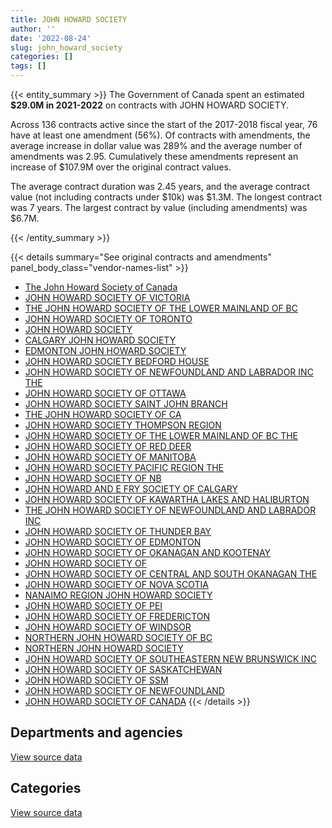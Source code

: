 ```yaml
---
title: JOHN HOWARD SOCIETY
author: ''
date: '2022-08-24'
slug: john_howard_society
categories: []
tags: []
---
```


<script src="/rmarkdown-libs/htmlwidgets/htmlwidgets.js"></script>
<link href="/rmarkdown-libs/datatables-css/datatables-crosstalk.css" rel="stylesheet" />
<script src="/rmarkdown-libs/datatables-binding/datatables.js"></script>
<script src="/rmarkdown-libs/jquery/jquery-3.6.0.min.js"></script>
<link href="/rmarkdown-libs/dt-core-bootstrap/css/dataTables.bootstrap.min.css" rel="stylesheet" />
<link href="/rmarkdown-libs/dt-core-bootstrap/css/dataTables.bootstrap.extra.css" rel="stylesheet" />
<script src="/rmarkdown-libs/dt-core-bootstrap/js/jquery.dataTables.min.js"></script>
<script src="/rmarkdown-libs/dt-core-bootstrap/js/dataTables.bootstrap.min.js"></script>
<link href="/rmarkdown-libs/crosstalk/css/crosstalk.min.css" rel="stylesheet" />
<script src="/rmarkdown-libs/crosstalk/js/crosstalk.min.js"></script>
<script src="/rmarkdown-libs/htmlwidgets/htmlwidgets.js"></script>
<link href="/rmarkdown-libs/datatables-css/datatables-crosstalk.css" rel="stylesheet" />
<script src="/rmarkdown-libs/datatables-binding/datatables.js"></script>
<script src="/rmarkdown-libs/jquery/jquery-3.6.0.min.js"></script>
<link href="/rmarkdown-libs/dt-core-bootstrap/css/dataTables.bootstrap.min.css" rel="stylesheet" />
<link href="/rmarkdown-libs/dt-core-bootstrap/css/dataTables.bootstrap.extra.css" rel="stylesheet" />
<script src="/rmarkdown-libs/dt-core-bootstrap/js/jquery.dataTables.min.js"></script>
<script src="/rmarkdown-libs/dt-core-bootstrap/js/dataTables.bootstrap.min.js"></script>
<link href="/rmarkdown-libs/crosstalk/css/crosstalk.min.css" rel="stylesheet" />
<script src="/rmarkdown-libs/crosstalk/js/crosstalk.min.js"></script>

{{< entity_summary >}}
The Government of Canada spent an estimated **\$29.0M in 2021-2022** on contracts with JOHN HOWARD SOCIETY.

Across 136 contracts active since the start of the 2017-2018 fiscal year, 76 have at least one amendment (56%). Of contracts with amendments, the average increase in dollar value was 289% and the average number of amendments was 2.95. Cumulatively these amendments represent an increase of \$107.9M over the original contract values.

The average contract duration was 2.45 years, and the average contract value (not including contracts under \$10k) was \$1.3M. The longest contract was 7 years. The largest contract by value (including amendments) was \$6.7M.

{{< /entity_summary >}}

{{< details summary="See original contracts and amendments" panel_body_class="vendor-names-list" >}}
- [The John Howard Society of Canada](https://search.open.canada.ca/en/ct/?sort=contract_value_f%20desc&page=1&search_text=%22The%20John%20Howard%20Society%20of%20Canada%22)
- [JOHN HOWARD SOCIETY OF VICTORIA](https://search.open.canada.ca/en/ct/?sort=contract_value_f%20desc&page=1&search_text=%22JOHN%20HOWARD%20SOCIETY%20OF%20VICTORIA%22)
- [THE JOHN HOWARD SOCIETY OF THE LOWER MAINLAND OF BC](https://search.open.canada.ca/en/ct/?sort=contract_value_f%20desc&page=1&search_text=%22THE%20JOHN%20HOWARD%20SOCIETY%20OF%20THE%20LOWER%20MAINLAND%20OF%20BC%22)
- [JOHN HOWARD SOCIETY OF TORONTO](https://search.open.canada.ca/en/ct/?sort=contract_value_f%20desc&page=1&search_text=%22JOHN%20HOWARD%20SOCIETY%20OF%20TORONTO%22)
- [JOHN HOWARD SOCIETY](https://search.open.canada.ca/en/ct/?sort=contract_value_f%20desc&page=1&search_text=%22JOHN%20HOWARD%20SOCIETY%22)
- [CALGARY JOHN HOWARD SOCIETY](https://search.open.canada.ca/en/ct/?sort=contract_value_f%20desc&page=1&search_text=%22CALGARY%20JOHN%20HOWARD%20SOCIETY%22)
- [EDMONTON JOHN HOWARD SOCIETY](https://search.open.canada.ca/en/ct/?sort=contract_value_f%20desc&page=1&search_text=%22EDMONTON%20JOHN%20HOWARD%20SOCIETY%22)
- [JOHN HOWARD SOCIETY BEDFORD HOUSE](https://search.open.canada.ca/en/ct/?sort=contract_value_f%20desc&page=1&search_text=%22JOHN%20HOWARD%20SOCIETY%20BEDFORD%20HOUSE%22)
- [JOHN HOWARD SOCIETY OF NEWFOUNDLAND AND LABRADOR INC THE](https://search.open.canada.ca/en/ct/?sort=contract_value_f%20desc&page=1&search_text=%22JOHN%20HOWARD%20SOCIETY%20OF%20NEWFOUNDLAND%20AND%20LABRADOR%20INC%20THE%22)
- [JOHN HOWARD SOCIETY OF OTTAWA](https://search.open.canada.ca/en/ct/?sort=contract_value_f%20desc&page=1&search_text=%22JOHN%20HOWARD%20SOCIETY%20OF%20OTTAWA%22)
- [JOHN HOWARD SOCIETY SAINT JOHN BRANCH](https://search.open.canada.ca/en/ct/?sort=contract_value_f%20desc&page=1&search_text=%22JOHN%20HOWARD%20SOCIETY%20SAINT%20JOHN%20BRANCH%22)
- [THE JOHN HOWARD SOCIETY OF CA](https://search.open.canada.ca/en/ct/?sort=contract_value_f%20desc&page=1&search_text=%22THE%20JOHN%20HOWARD%20SOCIETY%20OF%20CA%22)
- [JOHN HOWARD SOCIETY THOMPSON REGION](https://search.open.canada.ca/en/ct/?sort=contract_value_f%20desc&page=1&search_text=%22JOHN%20HOWARD%20SOCIETY%20THOMPSON%20REGION%22)
- [JOHN HOWARD SOCIETY OF THE LOWER MAINLAND OF BC THE](https://search.open.canada.ca/en/ct/?sort=contract_value_f%20desc&page=1&search_text=%22JOHN%20HOWARD%20SOCIETY%20OF%20THE%20LOWER%20MAINLAND%20OF%20BC%20THE%22)
- [JOHN HOWARD SOCIETY OF RED DEER](https://search.open.canada.ca/en/ct/?sort=contract_value_f%20desc&page=1&search_text=%22JOHN%20HOWARD%20SOCIETY%20OF%20RED%20DEER%22)
- [JOHN HOWARD SOCIETY OF MANITOBA](https://search.open.canada.ca/en/ct/?sort=contract_value_f%20desc&page=1&search_text=%22JOHN%20HOWARD%20SOCIETY%20OF%20MANITOBA%22)
- [JOHN HOWARD SOCIETY PACIFIC REGION THE](https://search.open.canada.ca/en/ct/?sort=contract_value_f%20desc&page=1&search_text=%22JOHN%20HOWARD%20SOCIETY%20PACIFIC%20REGION%20THE%22)
- [JOHN HOWARD SOCIETY OF NB](https://search.open.canada.ca/en/ct/?sort=contract_value_f%20desc&page=1&search_text=%22JOHN%20HOWARD%20SOCIETY%20OF%20NB%22)
- [JOHN HOWARD AND E FRY SOCIETY OF CALGARY](https://search.open.canada.ca/en/ct/?sort=contract_value_f%20desc&page=1&search_text=%22JOHN%20HOWARD%20AND%20E%20FRY%20SOCIETY%20OF%20CALGARY%22)
- [JOHN HOWARD SOCIETY OF KAWARTHA LAKES AND HALIBURTON](https://search.open.canada.ca/en/ct/?sort=contract_value_f%20desc&page=1&search_text=%22JOHN%20HOWARD%20SOCIETY%20OF%20KAWARTHA%20LAKES%20AND%20HALIBURTON%22)
- [THE JOHN HOWARD SOCIETY OF NEWFOUNDLAND AND LABRADOR INC](https://search.open.canada.ca/en/ct/?sort=contract_value_f%20desc&page=1&search_text=%22THE%20JOHN%20HOWARD%20SOCIETY%20OF%20NEWFOUNDLAND%20AND%20LABRADOR%20INC%22)
- [JOHN HOWARD SOCIETY OF THUNDER BAY](https://search.open.canada.ca/en/ct/?sort=contract_value_f%20desc&page=1&search_text=%22JOHN%20HOWARD%20SOCIETY%20OF%20THUNDER%20BAY%22)
- [JOHN HOWARD SOCIETY OF EDMONTON](https://search.open.canada.ca/en/ct/?sort=contract_value_f%20desc&page=1&search_text=%22JOHN%20HOWARD%20SOCIETY%20OF%20EDMONTON%22)
- [JOHN HOWARD SOCIETY OF OKANAGAN AND KOOTENAY](https://search.open.canada.ca/en/ct/?sort=contract_value_f%20desc&page=1&search_text=%22JOHN%20HOWARD%20SOCIETY%20OF%20OKANAGAN%20AND%20KOOTENAY%22)
- [JOHN HOWARD SOCIETY OF](https://search.open.canada.ca/en/ct/?sort=contract_value_f%20desc&page=1&search_text=%22JOHN%20HOWARD%20SOCIETY%20OF%22)
- [JOHN HOWARD SOCIETY OF CENTRAL AND SOUTH OKANAGAN THE](https://search.open.canada.ca/en/ct/?sort=contract_value_f%20desc&page=1&search_text=%22JOHN%20HOWARD%20SOCIETY%20OF%20CENTRAL%20AND%20SOUTH%20OKANAGAN%20THE%22)
- [JOHN HOWARD SOCIETY OF NOVA SCOTIA](https://search.open.canada.ca/en/ct/?sort=contract_value_f%20desc&page=1&search_text=%22JOHN%20HOWARD%20SOCIETY%20OF%20NOVA%20SCOTIA%22)
- [NANAIMO REGION JOHN HOWARD SOCIETY](https://search.open.canada.ca/en/ct/?sort=contract_value_f%20desc&page=1&search_text=%22NANAIMO%20REGION%20JOHN%20HOWARD%20SOCIETY%22)
- [JOHN HOWARD SOCIETY OF PEI](https://search.open.canada.ca/en/ct/?sort=contract_value_f%20desc&page=1&search_text=%22JOHN%20HOWARD%20SOCIETY%20OF%20PEI%22)
- [JOHN HOWARD SOCIETY OF FREDERICTON](https://search.open.canada.ca/en/ct/?sort=contract_value_f%20desc&page=1&search_text=%22JOHN%20HOWARD%20SOCIETY%20OF%20FREDERICTON%22)
- [JOHN HOWARD SOCIETY OF WINDSOR](https://search.open.canada.ca/en/ct/?sort=contract_value_f%20desc&page=1&search_text=%22JOHN%20HOWARD%20SOCIETY%20OF%20WINDSOR%22)
- [NORTHERN JOHN HOWARD SOCIETY OF BC](https://search.open.canada.ca/en/ct/?sort=contract_value_f%20desc&page=1&search_text=%22NORTHERN%20JOHN%20HOWARD%20SOCIETY%20OF%20BC%22)
- [NORTHERN JOHN HOWARD SOCIETY](https://search.open.canada.ca/en/ct/?sort=contract_value_f%20desc&page=1&search_text=%22NORTHERN%20JOHN%20HOWARD%20SOCIETY%22)
- [JOHN HOWARD SOCIETY OF SOUTHEASTERN NEW BRUNSWICK INC](https://search.open.canada.ca/en/ct/?sort=contract_value_f%20desc&page=1&search_text=%22JOHN%20HOWARD%20SOCIETY%20OF%20SOUTHEASTERN%20NEW%20BRUNSWICK%20INC%22)
- [JOHN HOWARD SOCIETY OF SASKATCHEWAN](https://search.open.canada.ca/en/ct/?sort=contract_value_f%20desc&page=1&search_text=%22JOHN%20HOWARD%20SOCIETY%20OF%20SASKATCHEWAN%22)
- [JOHN HOWARD SOCIETY OF SSM](https://search.open.canada.ca/en/ct/?sort=contract_value_f%20desc&page=1&search_text=%22JOHN%20HOWARD%20SOCIETY%20OF%20SSM%22)
- [JOHN HOWARD SOCIETY OF NEWFOUNDLAND](https://search.open.canada.ca/en/ct/?sort=contract_value_f%20desc&page=1&search_text=%22JOHN%20HOWARD%20SOCIETY%20OF%20NEWFOUNDLAND%22)
- [JOHN HOWARD SOCIETY OF CANADA](https://search.open.canada.ca/en/ct/?sort=contract_value_f%20desc&page=1&search_text=%22JOHN%20HOWARD%20SOCIETY%20OF%20CANADA%22)
{{< /details >}}

## Departments and agencies

<div id="htmlwidget-1" style="width:100%;height:auto;" class="datatables html-widget"></div>
<script type="application/json" data-for="htmlwidget-1">{"x":{"style":"bootstrap","filter":"none","vertical":false,"data":[["<a href=\"/departments/cbsa-asfc/\">Canada Border Services Agency<\/a>","<a href=\"/departments/csc-scc/\">Correctional Service of Canada<\/a>","<a href=\"/departments/esdc-edsc/\">Employment and Social Development Canada<\/a>"],[1753821.12,23227911.14,null],[2010720.19,26115912.57,null],[2005226.42,26556310.04,4072.5],[2005226.42,26970371.57,6965.11]],"container":"<table class=\"table table-striped table-hover row-border order-column display\">\n  <thead>\n    <tr>\n      <th>Department<\/th>\n      <th>2018-2019<\/th>\n      <th>2019-2020<\/th>\n      <th>2020-2021<\/th>\n      <th>2021-2022<\/th>\n    <\/tr>\n  <\/thead>\n<\/table>","options":{"order":[[4,"desc"]],"pageLength":10,"autoWidth":true,"columnDefs":[{"targets":1,"render":"function(data, type, row, meta) {\n    return type !== 'display' ? data : DTWidget.formatCurrency(data, \"$\", 2, 3, \",\", \".\", true, null);\n  }"},{"targets":2,"render":"function(data, type, row, meta) {\n    return type !== 'display' ? data : DTWidget.formatCurrency(data, \"$\", 2, 3, \",\", \".\", true, null);\n  }"},{"targets":3,"render":"function(data, type, row, meta) {\n    return type !== 'display' ? data : DTWidget.formatCurrency(data, \"$\", 2, 3, \",\", \".\", true, null);\n  }"},{"targets":4,"render":"function(data, type, row, meta) {\n    return type !== 'display' ? data : DTWidget.formatCurrency(data, \"$\", 2, 3, \",\", \".\", true, null);\n  }"},{"width":"16%","targets":[1,2,3,4]},{"className":"dt-right","targets":[1,2,3,4]}],"orderClasses":false}},"evals":["options.columnDefs.0.render","options.columnDefs.1.render","options.columnDefs.2.render","options.columnDefs.3.render"],"jsHooks":[]}</script>
<p class="text-right">
<a href="https://github.com/GoC-Spending/contracts-data/tree/main/data/out/vendors/john_howard_society/summary_by_fiscal_year_by_department.csv" class="source-data-link btn btn-link">View source data</a>
</p>

## Categories

<div id="htmlwidget-2" style="width:100%;height:auto;" class="datatables html-widget"></div>
<script type="application/json" data-for="htmlwidget-2">{"x":{"style":"bootstrap","filter":"none","vertical":false,"data":[["<a href=\"/categories/10_office_management/\">Office management<\/a>","<a href=\"/categories/2_professional_services/\">Professional services<\/a>","<a href=\"/categories/4_medical/\">Medical<\/a>","<a href=\"/categories/5_transportation_and_logistics/\">Transportation and logistics<\/a>","<a href=\"/categories/7_travel/\">Travel<\/a>","<a href=\"/categories/9_human_capital/\">Human capital<\/a>"],[45656.48,2223509.13,22587494.79,11582.5,37333.7,76155.66],[53012.63,2503395.7,25465445.13,null,37435.99,67343.31],[53217.29,2393924.85,26041160.55,null,37333.7,39972.57],[28207.44,2542647.58,26312381.78,null,70649.67,28676.62]],"container":"<table class=\"table table-striped table-hover row-border order-column display\">\n  <thead>\n    <tr>\n      <th>Category<\/th>\n      <th>2018-2019<\/th>\n      <th>2019-2020<\/th>\n      <th>2020-2021<\/th>\n      <th>2021-2022<\/th>\n    <\/tr>\n  <\/thead>\n<\/table>","options":{"order":[[4,"desc"]],"dom":"t","pageLength":30,"autoWidth":true,"columnDefs":[{"targets":1,"render":"function(data, type, row, meta) {\n    return type !== 'display' ? data : DTWidget.formatCurrency(data, \"$\", 2, 3, \",\", \".\", true, null);\n  }"},{"targets":2,"render":"function(data, type, row, meta) {\n    return type !== 'display' ? data : DTWidget.formatCurrency(data, \"$\", 2, 3, \",\", \".\", true, null);\n  }"},{"targets":3,"render":"function(data, type, row, meta) {\n    return type !== 'display' ? data : DTWidget.formatCurrency(data, \"$\", 2, 3, \",\", \".\", true, null);\n  }"},{"targets":4,"render":"function(data, type, row, meta) {\n    return type !== 'display' ? data : DTWidget.formatCurrency(data, \"$\", 2, 3, \",\", \".\", true, null);\n  }"},{"width":"16%","targets":[1,2,3,4]},{"className":"dt-right","targets":[1,2,3,4]}],"orderClasses":false,"lengthMenu":[10,25,30,50,100]}},"evals":["options.columnDefs.0.render","options.columnDefs.1.render","options.columnDefs.2.render","options.columnDefs.3.render"],"jsHooks":[]}</script>
<p class="text-right">
<a href="https://github.com/GoC-Spending/contracts-data/tree/main/data/out/vendors/john_howard_society/summary_by_fiscal_year_by_category.csv" class="source-data-link btn btn-link">View source data</a>
</p>
